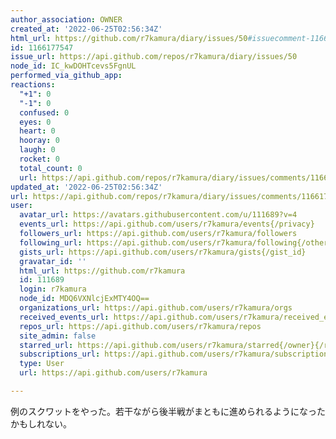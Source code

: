 ```yaml
---
author_association: OWNER
created_at: '2022-06-25T02:56:34Z'
html_url: https://github.com/r7kamura/diary/issues/50#issuecomment-1166177547
id: 1166177547
issue_url: https://api.github.com/repos/r7kamura/diary/issues/50
node_id: IC_kwDOHTcevs5FgnUL
performed_via_github_app: 
reactions:
  "+1": 0
  "-1": 0
  confused: 0
  eyes: 0
  heart: 0
  hooray: 0
  laugh: 0
  rocket: 0
  total_count: 0
  url: https://api.github.com/repos/r7kamura/diary/issues/comments/1166177547/reactions
updated_at: '2022-06-25T02:56:34Z'
url: https://api.github.com/repos/r7kamura/diary/issues/comments/1166177547
user:
  avatar_url: https://avatars.githubusercontent.com/u/111689?v=4
  events_url: https://api.github.com/users/r7kamura/events{/privacy}
  followers_url: https://api.github.com/users/r7kamura/followers
  following_url: https://api.github.com/users/r7kamura/following{/other_user}
  gists_url: https://api.github.com/users/r7kamura/gists{/gist_id}
  gravatar_id: ''
  html_url: https://github.com/r7kamura
  id: 111689
  login: r7kamura
  node_id: MDQ6VXNlcjExMTY4OQ==
  organizations_url: https://api.github.com/users/r7kamura/orgs
  received_events_url: https://api.github.com/users/r7kamura/received_events
  repos_url: https://api.github.com/users/r7kamura/repos
  site_admin: false
  starred_url: https://api.github.com/users/r7kamura/starred{/owner}{/repo}
  subscriptions_url: https://api.github.com/users/r7kamura/subscriptions
  type: User
  url: https://api.github.com/users/r7kamura

---
```

例のスクワットをやった。若干ながら後半戦がまともに進められるようになったかもしれない。
